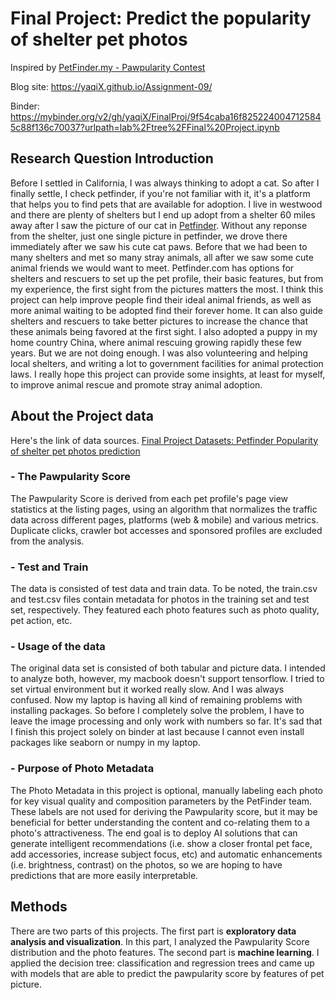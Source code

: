# Final Project: Predict the popularity of shelter pet photos
Inspired by 
[PetFinder.my - Pawpularity Contest](https://www.kaggle.com/c/petfinder-pawpularity-score "PetFinder.my - Pawpularity Contest")

Blog site:
https://yaqiX.github.io/Assignment-09/

Binder: https://mybinder.org/v2/gh/yaqiX/FinalProj/9f54caba16f8252240047125845c88f136c70037?urlpath=lab%2Ftree%2FFinal%20Project.ipynb

## Research Question Introduction
Before I settled in California, I was always thinking to adopt a cat. So after I finally settle, I check petfinder, if you're not familiar with it, it's a platform that helps you to find pets that are available for adoption.
I live in westwood and there are plenty of shelters but I end up adopt from a shelter 60 miles away after I saw the picture of our cat in [Petfinder](https://www.petfinder.com "Petfinder"). Without any reponse from the shelter, just one single picture in petfinder, we drove there immediately after we saw his cute cat paws. Before that we had been to many shelters and met so many stray animals, all after we saw some cute animal friends we would want to meet. Petfinder.com has options for shelters and rescuers to set up the pet profile, their basic features, but from my experience, the first sight from the pictures matters the most. I think this project can help improve people find their ideal animal friends, as well as more animal waiting to be adopted find their forever home. It can also guide shelters and rescuers to take better pictures to increase the chance that these animals being favored at the first sight. 
I also adopted a puppy in my home country China, where animal rescuing growing rapidly these few years. But we are not doing enough. I was also volunteering and helping local shelters, and writing a lot to government facilities for animal protection laws. I really hope this project can provide some insights, at least for myself, to improve animal rescue and promote stray animal adoption.

## About the Project data
Here's the link of data sources.
[Final Project Datasets: Petfinder Popularity of shelter pet photos prediction](https://www.kaggle.com/c/petfinder-pawpularity-score/data "Final Project Datasets: Petfinder Popularity of shelter pet photos prediction")
### - The Pawpularity Score 
The Pawpularity Score is derived from each pet profile's page view statistics at the listing pages, using an algorithm that normalizes the traffic data across different pages, platforms (web & mobile) and various metrics. Duplicate clicks, crawler bot accesses and sponsored profiles are excluded from the analysis.
### - Test and Train
The data is consisted of test data and train data. To be noted, the train.csv and test.csv files contain metadata for photos in the training set and test set, respectively. They featured each photo features such as photo quality, pet action, etc.

### - Usage of the data
The original data set is consisted of both tabular and picture data. I intended to analyze both, however, my macbook doesn't support tensorflow. I tried to set virtual environment but it worked really slow. And I was always confused. Now my laptop is having all kind of remaining problems with installing packages. So before I completely solve the problem, I have to leave the image processing and only work with numbers so far. It's sad that I finish this project solely on binder at last because I cannot even install packages like seaborn or numpy in my laptop.
### - Purpose of Photo Metadata
The Photo Metadata in this project is optional, manually labeling each photo for key visual quality and composition parameters by the PetFinder team.
These labels are not used for deriving the Pawpularity score, but it may be beneficial for better understanding the content and co-relating them to a photo's attractiveness. The end goal is to deploy AI solutions that can generate intelligent recommendations (i.e. show a closer frontal pet face, add accessories, increase subject focus, etc) and automatic enhancements (i.e. brightness, contrast) on the photos, so we are hoping to have predictions that are more easily interpretable.
## Methods
There are two parts of this projects. The first part is **exploratory data analysis and visualization**. In this part, I analyzed the Pawpularity Score distribution and the photo features.  The second part is **machine learning**. I applied the decision tree: classification and regression trees and came up with models that are able to predict the pawpularity score by features of pet picture.

